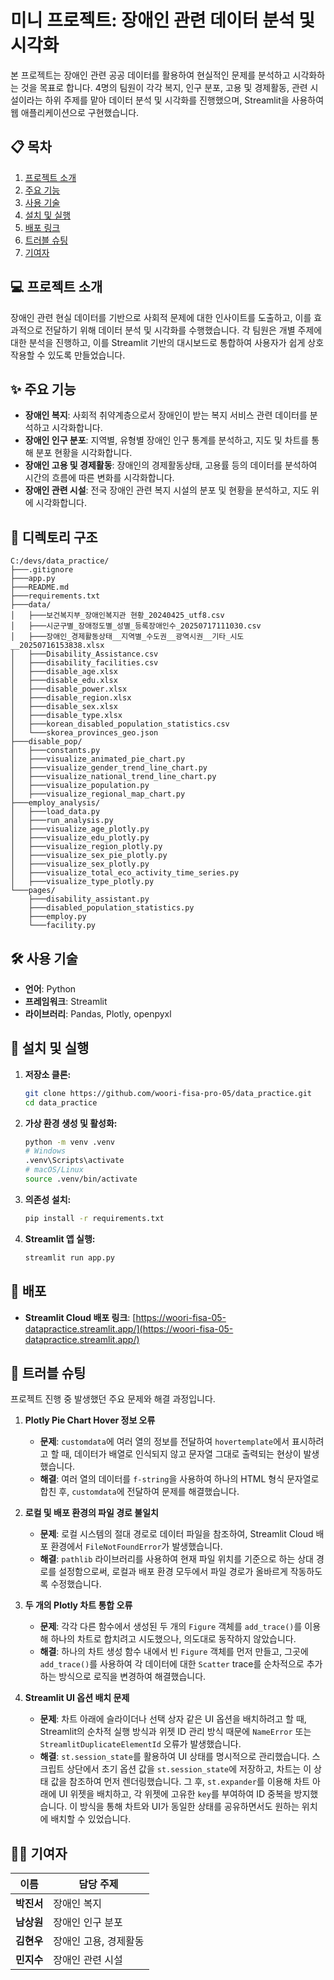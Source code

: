 # 미니 프로젝트: 장애인 관련 데이터 분석 및 시각화

본 프로젝트는 장애인 관련 공공 데이터를 활용하여 현실적인 문제를 분석하고 시각화하는 것을 목표로 합니다. 4명의 팀원이 각각 복지, 인구 분포, 고용 및 경제활동, 관련 시설이라는 하위 주제를 맡아 데이터 분석 및 시각화를 진행했으며, Streamlit을 사용하여 웹 애플리케이션으로 구현했습니다.

## 📋 목차

1. [프로젝트 소개](#-프로젝트-소개)
2. [주요 기능](#-주요-기능)
3. [사용 기술](#️-사용-기술)
4. [설치 및 실행](#-설치-및-실행)
5. [배포 링크](#-배포)
6. [트러블 슈팅](#-트러블-슈팅)
7. [기여자](#-기여자)

## 💻 프로젝트 소개

장애인 관련 현실 데이터를 기반으로 사회적 문제에 대한 인사이트를 도출하고, 이를 효과적으로 전달하기 위해 데이터 분석 및 시각화를 수행했습니다. 각 팀원은 개별 주제에 대한 분석을 진행하고, 이를 Streamlit 기반의 대시보드로 통합하여 사용자가 쉽게 상호작용할 수 있도록 만들었습니다.

## ✨ 주요 기능

- **장애인 복지**: 사회적 취약계층으로서 장애인이 받는 복지 서비스 관련 데이터를 분석하고 시각화합니다.
- **장애인 인구 분포**: 지역별, 유형별 장애인 인구 통계를 분석하고, 지도 및 차트를 통해 분포 현황을 시각화합니다.
- **장애인 고용 및 경제활동**: 장애인의 경제활동상태, 고용률 등의 데이터를 분석하여 시간의 흐름에 따른 변화를 시각화합니다.
- **장애인 관련 시설**: 전국 장애인 관련 복지 시설의 분포 및 현황을 분석하고, 지도 위에 시각화합니다.

## 📂 디렉토리 구조

```
C:/devs/data_practice/
├───.gitignore
├───app.py
├───README.md
├───requirements.txt
├───data/
│   ├───보건복지부_장애인복지관 현황_20240425_utf8.csv
│   ├───시군구별_장애정도별_성별_등록장애인수_20250717111030.csv
│   ├───장애인_경제활동상태__지역별_수도권__광역시권__기타_시도__20250716153838.xlsx
│   ├───Disability_Assistance.csv
│   ├───disability_facilities.csv
│   ├───disable_age.xlsx
│   ├───disable_edu.xlsx
│   ├───disable_power.xlsx
│   ├───disable_region.xlsx
│   ├───disable_sex.xlsx
│   ├───disable_type.xlsx
│   ├───korean_disabled_population_statistics.csv
│   └───skorea_provinces_geo.json
├───disable_pop/
│   ├───constants.py
│   ├───visualize_animated_pie_chart.py
│   ├───visualize_gender_trend_line_chart.py
│   ├───visualize_national_trend_line_chart.py
│   ├───visualize_population.py
│   ├───visualize_regional_map_chart.py
├───employ_analysis/
│   ├───load_data.py
│   ├───run_analysis.py
│   ├───visualize_age_plotly.py
│   ├───visualize_edu_plotly.py
│   ├───visualize_region_plotly.py
│   ├───visualize_sex_pie_plotly.py
│   ├───visualize_sex_plotly.py
│   ├───visualize_total_eco_activity_time_series.py
│   ├───visualize_type_plotly.py
└───pages/
    ├───disability_assistant.py
    ├───disabled_population_statistics.py
    ├───employ.py
    └───facility.py
```

## 🛠️ 사용 기술

- **언어**: Python
- **프레임워크**: Streamlit
- **라이브러리**: Pandas, Plotly, openpyxl

## 🚀 설치 및 실행

1. **저장소 클론:**
   ```bash
   git clone https://github.com/woori-fisa-pro-05/data_practice.git
   cd data_practice
   ```

2. **가상 환경 생성 및 활성화:**
   ```bash
   python -m venv .venv
   # Windows
   .venv\Scripts\activate
   # macOS/Linux
   source .venv/bin/activate
   ```

3. **의존성 설치:**
   ```bash
   pip install -r requirements.txt
   ```

4. **Streamlit 앱 실행:**
   ```bash
   streamlit run app.py
   ```

## 🔗 배포

- **Streamlit Cloud 배포 링크**: [https://woori-fisa-05-datapractice.streamlit.app/](https://woori-fisa-05-datapractice.streamlit.app/)

## 🤯 트러블 슈팅

프로젝트 진행 중 발생했던 주요 문제와 해결 과정입니다.

1.  **Plotly Pie Chart Hover 정보 오류**
    - **문제**: `customdata`에 여러 열의 정보를 전달하여 `hovertemplate`에서 표시하려고 할 때, 데이터가 배열로 인식되지 않고 문자열 그대로 출력되는 현상이 발생했습니다.
    - **해결**: 여러 열의 데이터를 `f-string`을 사용하여 하나의 HTML 형식 문자열로 합친 후, `customdata`에 전달하여 문제를 해결했습니다.

2.  **로컬 및 배포 환경의 파일 경로 불일치**
    - **문제**: 로컬 시스템의 절대 경로로 데이터 파일을 참조하여, Streamlit Cloud 배포 환경에서 `FileNotFoundError`가 발생했습니다.
    - **해결**: `pathlib` 라이브러리를 사용하여 현재 파일 위치를 기준으로 하는 상대 경로를 설정함으로써, 로컬과 배포 환경 모두에서 파일 경로가 올바르게 작동하도록 수정했습니다.

3.  **두 개의 Plotly 차트 통합 오류**
    - **문제**: 각각 다른 함수에서 생성된 두 개의 `Figure` 객체를 `add_trace()`를 이용해 하나의 차트로 합치려고 시도했으나, 의도대로 동작하지 않았습니다.
    - **해결**: 하나의 차트 생성 함수 내에서 빈 `Figure` 객체를 먼저 만들고, 그곳에 `add_trace()`를 사용하여 각 데이터에 대한 `Scatter` trace를 순차적으로 추가하는 방식으로 로직을 변경하여 해결했습니다.

4.  **Streamlit UI 옵션 배치 문제**
    - **문제**: 차트 아래에 슬라이더나 선택 상자 같은 UI 옵션을 배치하려고 할 때, Streamlit의 순차적 실행 방식과 위젯 ID 관리 방식 때문에 `NameError` 또는 `StreamlitDuplicateElementId` 오류가 발생했습니다.
    - **해결**: `st.session_state`를 활용하여 UI 상태를 명시적으로 관리했습니다. 스크립트 상단에서 초기 옵션 값을 `st.session_state`에 저장하고, 차트는 이 상태 값을 참조하여 먼저 렌더링했습니다. 그 후, `st.expander`를 이용해 차트 아래에 UI 위젯을 배치하고, 각 위젯에 고유한 `key`를 부여하여 ID 중복을 방지했습니다. 이 방식을 통해 차트와 UI가 동일한 상태를 공유하면서도 원하는 위치에 배치할 수 있었습니다.

## 🧑‍💻 기여자

| 이름 | 담당 주제 |
| --- | --- |
| **박진서** | 장애인 복지 |
| **남상원** | 장애인 인구 분포 |
| **김현우** | 장애인 고용, 경제활동 |
| **민지수** | 장애인 관련 시설 |
